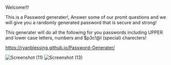 Welcome!!!

This is a Password generater!, Answer some of our promt questions and we will give you a randomly generated password that is secure and strong!

This generater will do all the following for you passwords including UPPER and lower case letters, numbers and $p3c!@l (special) charecters!

https://ryanblessing.github.io/Password-Generater/

![Screenshot (11)](https://user-images.githubusercontent.com/80354015/117549884-856f0200-b002-11eb-8104-e68d7104436d.png)
![Screenshot (13)](https://user-images.githubusercontent.com/80354015/117549885-8738c580-b002-11eb-943a-dbc1fcf545eb.png)
